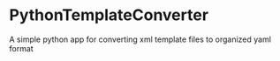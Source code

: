 # PythonTemplateConverter
A simple python app for converting xml template files to organized yaml format
